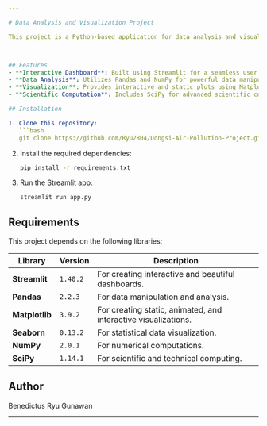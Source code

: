 ```yaml
---

# Data Analysis and Visualization Project

This project is a Python-based application for data analysis and visualization. The application leverages popular data science libraries to process, analyze, and visualize datasets of PRSA Dongsi Air Pollution Dataset from (01/03/2013 - 28/02/2017).



## Features
- **Interactive Dashboard**: Built using Streamlit for a seamless user experience.
- **Data Analysis**: Utilizes Pandas and NumPy for powerful data manipulation.
- **Visualization**: Provides interactive and static plots using Matplotlib and Seaborn.
- **Scientific Computation**: Includes SciPy for advanced scientific computations.

## Installation

1. Clone this repository:
   ```bash
   git clone https://github.com/Ryu2804/Dongsi-Air-Pollution-Project.git
   ```

2. Install the required dependencies:
   ```bash
   pip install -r requirements.txt
   ```

3. Run the Streamlit app:
   ```bash
   streamlit run app.py
   ```

## Requirements
This project depends on the following libraries:

| Library       | Version   | Description                                      |
|---------------|-----------|--------------------------------------------------|
| **Streamlit** | `1.40.2`  | For creating interactive and beautiful dashboards. |
| **Pandas**    | `2.2.3`   | For data manipulation and analysis.              |
| **Matplotlib**| `3.9.2`   | For creating static, animated, and interactive visualizations. |
| **Seaborn**   | `0.13.2`  | For statistical data visualization.              |
| **NumPy**     | `2.0.1`   | For numerical computations.                      |
| **SciPy**     | `1.14.1`  | For scientific and technical computing.          |

## Author
Benedictus Ryu Gunawan  

---
```

